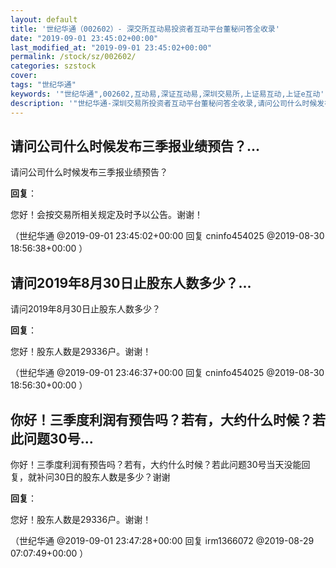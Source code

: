 ```yaml
---
layout: default
title: '世纪华通（002602）- 深交所互动易投资者互动平台董秘问答全收录'
date: "2019-09-01 23:45:02+00:00"
last_modified_at: "2019-09-01 23:45:02+00:00"
permalink: /stock/sz/002602/
categories: szstock
cover: 
tags: "世纪华通"
keywords: '"世纪华通",002602,互动易,深证互动易,深圳交易所,上证易互动,上证e互动'
description: '"世纪华通-深圳交易所投资者互动平台董秘问答全收录,请问公司什么时候发布三季报业绩预告？"'
---
```


## 请问公司什么时候发布三季报业绩预告？...

请问公司什么时候发布三季报业绩预告？

**回复**：

您好！会按交易所相关规定及时予以公告。谢谢！ 

（世纪华通  @2019-09-01 23:45:02+00:00 回复 cninfo454025  @2019-08-30 18:56:38+00:00 ）

## 请问2019年8月30日止股东人数多少？...

请问2019年8月30日止股东人数多少？

**回复**：

您好！股东人数是29336户。谢谢！ 

（世纪华通  @2019-09-01 23:46:37+00:00 回复 cninfo454025  @2019-08-30 18:56:30+00:00 ）

## 你好！三季度利润有预告吗？若有，大约什么时候？若此问题30号...

你好！三季度利润有预告吗？若有，大约什么时候？若此问题30号当天没能回复，就补问30日的股东人数是多少？谢谢

**回复**：

您好！股东人数是29336户。谢谢！ 

（世纪华通  @2019-09-01 23:47:28+00:00 回复 irm1366072  @2019-08-29 07:07:49+00:00 ）

